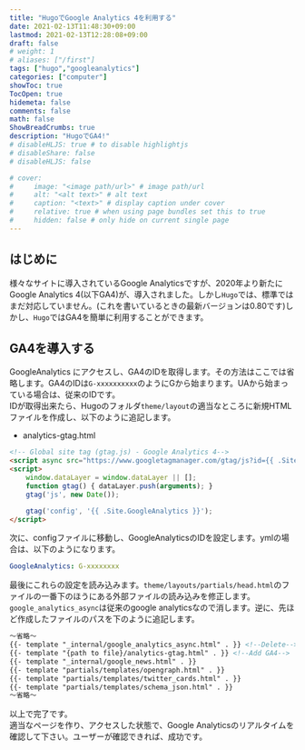 ```yaml
---
title: "HugoでGoogle Analytics 4を利用する"
date: 2021-02-13T11:48:30+09:00
lastmod: 2021-02-13T12:28:08+09:00
draft: false
# weight: 1
# aliases: ["/first"]
tags: ["hugo","googleanalytics"]
categories: ["computer"]
showToc: true
TocOpen: true
hidemeta: false
comments: false
math: false
ShowBreadCrumbs: true
description: "HugoでGA4!"
# disableHLJS: true # to disable highlightjs
# disableShare: false
# disableHLJS: false

# cover:
#     image: "<image path/url>" # image path/url
#     alt: "<alt text>" # alt text
#     caption: "<text>" # display caption under cover
#     relative: true # when using page bundles set this to true
#     hidden: false # only hide on current single page
---
```

## はじめに
様々なサイトに導入されているGoogle Analyticsですが、2020年より新たにGoogle Analytics 4(以下GA4)が、導入されました。しかし`Hugo`では、標準ではまだ対応していません。(これを書いているときの最新バージョンは0.80です)しかし、`Hugo`ではGA4を簡単に利用することができます。

## GA4を導入する
GoogleAnalytics にアクセスし、GA4のIDを取得します。その方法はここでは省略します。GA4のIDは`G-xxxxxxxxxx`のようにGから始まります。UAから始まっている場合は、従来のIDです。  
IDが取得出来たら、Hugoのフォルダ`theme/layout`の適当なところに新規HTMLファイルを作成し、以下のように追記します。  
- analytics-gtag.html
```html
<!-- Global site tag (gtag.js) - Google Analytics 4-->
<script async src="https://www.googletagmanager.com/gtag/js?id={{ .Site.GoogleAnalytics }}"></script>
<script>
    window.dataLayer = window.dataLayer || [];
    function gtag() { dataLayer.push(arguments); }
    gtag('js', new Date());

    gtag('config', '{{ .Site.GoogleAnalytics }}');
</script>
```
次に、configファイルに移動し、GoogleAnalyticsのIDを設定します。ymlの場合は、以下のようになります。
```yml
GoogleAnalytics: G-xxxxxxxx
```
最後にこれらの設定を読み込みます。`theme/layouts/partials/head.html`のファイルの一番下のほうにある外部ファイルの読み込みを修正します。`google_analytics_async`は従来のgoogle analyticsなので消します。逆に、先ほど作成したファイルのパスを下のように追記します。
```html
～省略～
{{- template "_internal/google_analytics_async.html" . }} <!--Delete-->
{{- template "{path to file}/analytics-gtag.html" . }} <!--Add GA4-->
{{- template "_internal/google_news.html" . }}
{{- template "partials/templates/opengraph.html" . }}
{{- template "partials/templates/twitter_cards.html" . }}
{{- template "partials/templates/schema_json.html" . }}
～省略～
```
以上で完了です。  
適当なページを作り、アクセスした状態で、Google Analyticsのリアルタイムを確認して下さい。ユーザーが確認できれば、成功です。